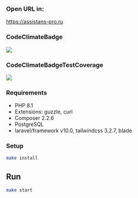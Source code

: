 ### Open URL in:
https://assistans-pro.ru

### CodeClimateBadge
<a href="https://codeclimate.com/github/bersyatina/php-project-57/maintainability"><img src="https://api.codeclimate.com/v1/badges/fc09af34abe5c3570024/maintainability" /></a>

### CodeClimateBadgeTestCoverage
<a href="https://codeclimate.com/github/bersyatina/php-project-57/test_coverage"><img src="https://api.codeclimate.com/v1/badges/fc09af34abe5c3570024/test_coverage" /></a>

### Requirements
- PHP 8.1
- Extensions: guzzle, curl
- Composer 2.2.6
- PostgreSQL
- laravel/framework v10.0, tailwindcss 3.2.7, blade

### Setup

```bash
make install
```

## Run

```bash
make start
```
